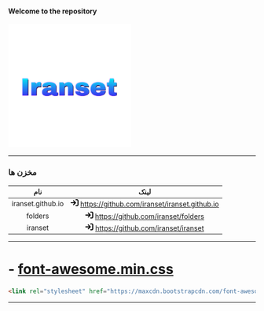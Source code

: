 #### Welcome to the repository 
<img src="https://github.com/iranset/iranset.github.io/raw/main/fils/img/iranset-720px-a.png" width="250" height="250" />

***

### مخزن ها


| نام |لینک |
|:---:|:---:|
|iranset.github.io |<img src="https://raw.githubusercontent.com/iranset/iranset.github.io/7e6174e2363a509781c9e5947fe3f694e2ea8eb0/svgs/solid/arrow-right-to-bracket.svg" width="16" height="16" /> https://github.com/iranset/iranset.github.io|
|folders|<img src="https://raw.githubusercontent.com/iranset/iranset.github.io/7e6174e2363a509781c9e5947fe3f694e2ea8eb0/svgs/solid/arrow-right-to-bracket.svg" width="16" height="16" /> https://github.com/iranset/folders|
|iranset|<img src="https://raw.githubusercontent.com/iranset/iranset.github.io/7e6174e2363a509781c9e5947fe3f694e2ea8eb0/svgs/solid/arrow-right-to-bracket.svg" width="16" height="16" /> https://github.com/iranset/iranset|

***

# - [font-awesome.min.css](https://maxcdn.bootstrapcdn.com/font-awesome/4.5.0/css/font-awesome.min.css)
```html
<link rel="stylesheet" href="https://maxcdn.bootstrapcdn.com/font-awesome/4.5.0/css/font-awesome.min.css" />
```
***
